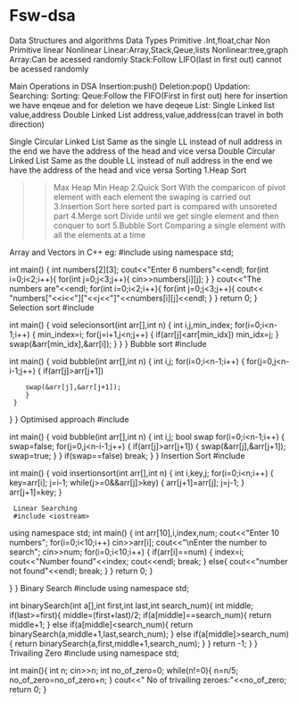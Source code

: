 # Fsw-dsa
Data Structures and algorithms
 Data Types
   Primitive
     .Int,float,char
      Non Primitive 
         linear   Nonlinear
  Linear:Array,Stack,Qeue,lists
  Nonlinear:tree,graph
Array:Can be acessed randomly
Stack:Follow LIFO(last in first out) cannot be acessed randomly

Main Operations in DSA
Insertion:push()
Deletion:pop()
Updation:
Searching:
Sorting:
Qeue:Follow the FIFO(First in first out)
  here for insertion we have enqeue and for deletion we have deqeue
List:
Single Linked list
     value,address
Double Linked List
   address,value,address(can travel in both direction)

Single Circular Linked List
    Same as the single LL instead of null address in the end we have the address of the head and vice versa
Double Circular Linked List 
    Same as the double LL instead of null address in the end we have the address of the head and vice versa
Sorting
1.Heap Sort  
  >>Max Heap
  >>Min Heap
2.Quick Sort
>With the comparicon of pivot element with each element the swaping is carried out
3.Insertion Sort
>here sorted part is compared with unsoreted part
4.Merge sort
>Divide until we get single element and then conquer to sort
5.Bubble Sort
>Comparing a single element with all the elements at a time

Array and Vectors in C++
eg:
  #include <iostream>
using namespace std;

int main() {
    int numbers[2][3];
    cout<<"Enter 6 numbers"<<endl;
    for(int i=0;i<2;i++){
    for(int j=0;j<3;j++){
        cin>>numbers[i][j];
    }
    }
    cout<<"The numbers are"<<endl;
    for(int i=0;i<2;i++){
    for(int j=0;j<3;j++){
        cout<< "numbers["<<i<<"]["<<j<<"]"<<numbers[i][j]<<endl;
    }
    }
    return 0;
}
Selection sort
#include <iostream>

int main() {
 void selecionsort(int arr[],int n)
  {
     int i,j,min_index;
     for(i=0;i<n-1;i++)
     {
         min_index=i;
        for(j=i+1,j<n;j++)
        {
            if(arr[j]<arr[min_idx])
             min_idx=j;
        }
        swap(&arr[min_idx],&arr[i]);
     }
 }
}
Bubble sort
#include <iostream>

int main() {
 void bubble(int arr[],int n)
  {
     int i,j;
     for(i=0;i<n-1;i++)
     {
        for(j=0,j<n-i-1;j++)
        {
            if(arr[j]>arr[j+1])
           
        swap(&arr[j],&arr[j+1]);
        }
     }
 }
}
Optimised approach
#include <iostream>

int main() {
 void bubble(int arr[],int n)
  {
     int i,j;
     bool swap
     for(i=0;i<n-1;i++)
     {
         swap=false;
        for(j=0,j<n-i-1;j++)
        {
            if(arr[j]>arr[j+1])
            {
            swap(&arr[j],&arr[j+1]);
            swap=true;
            }
     } 
     if(swap==false)
     break;
 }
}
Insertion Sort
#include <iostream>

int main() {
 void insertionsort(int arr[],int n)
  {
     int i,key,j;
     for(i=0;i<n;i++)
     {
        key=arr[i];
        j=i-1;
        while(j>=0&&arr[j]>key)
        {
            arr[j+1]=arr[j];
            j=j-1;
            }
            arr[j+1]=key;
     } 

     Linear Searching
     #include <iostream>
using namespace std;
int main() {
    int arr[10],i,index,num;
    cout<<"Enter 10 numbers";
    for(i=0;i<10;i++)
    cin>>arr[i];
    cout<<"\nEnter the number to search";
    cin>>num;
    for(i=0;i<10;i++)
    {
        if(arr[i]==num)
        {
            index=i;
             cout<<"Number found"<<index;
             cout<<endl;
            break;
            }
            else{
                cout<<"number not found"<<endl;
                break;
            }
    }
    return 0;
}

 }
}
Binary Search
#include <iostream>
using namespace std;

int binarySearch(int a[],int first,int last,int search_num){
        int middle;
        if(last>=first){
            middle=(first+last)/2;
            if(a[middle]==search_num){
                return middle+1;
            }
            else if(a[middle]<search_num){
                return binarySearch(a,middle+1,last,search_num);
            }
            else if(a[middle]>search_num){
                return binarySearch(a,first,middle+1,search_num);
            }
        }
        return -1;
    }
}
Trivailing Zero
#include <iostream>
using namespace std;

int main(){
    int n;
    cin>>n;
    int no_of_zero=0;
    while(n!=0){
        n=n/5;
        no_of_zero=no_of_zero+n;
    }
    cout<<" No of trivailing zeroes:"<<no_of_zero;
    return 0;
}

